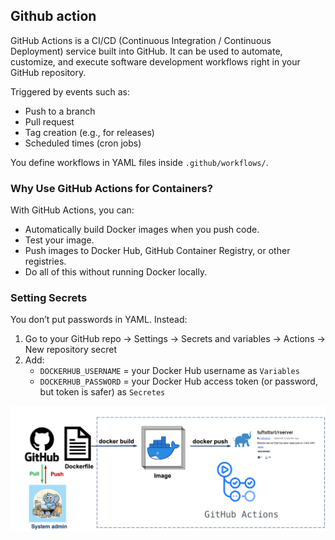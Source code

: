 ## Github action

GitHub Actions is a CI/CD (Continuous Integration / Continuous Deployment) service built into GitHub. It can be used to automate, customize, and execute software development workflows right in your GitHub repository.

Triggered by events such as:

- Push to a branch
- Pull request
- Tag creation (e.g., for releases)
- Scheduled times (cron jobs)

You define workflows in YAML files inside `.github/workflows/`.

### Why Use GitHub Actions for Containers?

With GitHub Actions, you can:

- Automatically build Docker images when you push code.
- Test your image.
- Push images to Docker Hub, GitHub Container Registry, or other registries.
- Do all of this without running Docker locally.

### Setting Secrets

You don’t put passwords in YAML.
Instead:

1. Go to your GitHub repo → Settings → Secrets and variables → Actions → New repository secret
2. Add:
   - `DOCKERHUB_USERNAME` = your Docker Hub username as `Variables`
   -  `DOCKERHUB_PASSWORD` = your Docker Hub access token (or password, but token is safer) as `Secretes`

![Github Action](images/github_action.png)
